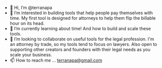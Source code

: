 - 👋 Hi, I’m @terranapa
- 👀 I’m interested in building tools that help people pay themselves with time. My first tool is designed for attorneys to help them flip the billable hour on its head.
- 🌱 I’m currently learning about time! And how to build and scale these tools.
- 💞️ I’m looking to collaborate on useful tools for the legal profession. I'm an attorney by trade, so my tools tend to focus on lawyers. Also open to supporting other creators and founders with their legal needs as you scale your business.
- 📫 How to reach me ... terranapa@gmail.com

<!---
terranapa/terranapa is a ✨ special ✨ repository because its `README.md` (this file) appears on your GitHub profile.
You can click the Preview link to take a look at your changes.
--->
